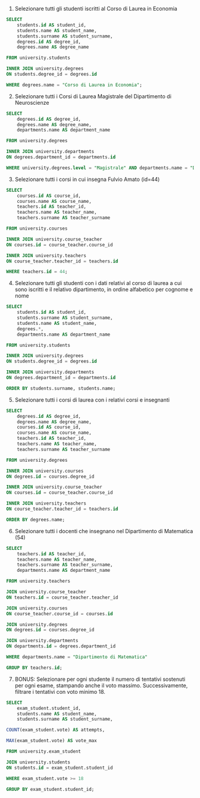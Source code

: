 1. Selezionare tutti gli studenti iscritti al Corso di Laurea in Economia

```sql
SELECT
    students.id AS student_id,
    students.name AS student_name,
    students.surname AS student_surname,
    degrees.id AS degree_id,
    degrees.name AS degree_name

FROM university.students

INNER JOIN university.degrees
ON students.degree_id = degrees.id

WHERE degrees.name = "Corso di Laurea in Economia";
```

2. Selezionare tutti i Corsi di Laurea Magistrale del Dipartimento di Neuroscienze

```sql
SELECT
    degrees.id AS degree_id,
    degrees.name AS degree_name,
    departments.name AS department_name

FROM university.degrees

INNER JOIN university.departments
ON degrees.department_id = departments.id

WHERE university.degrees.level = "Magistrale" AND departments.name = "Dipartimento di Neuroscienze";
```

3. Selezionare tutti i corsi in cui insegna Fulvio Amato (id=44)

```sql
SELECT
    courses.id AS course_id,
    courses.name AS course_name,
    teachers.id AS teacher_id,
    teachers.name AS teacher_name,
    teachers.surname AS teacher_surname

FROM university.courses

INNER JOIN university.course_teacher
ON courses.id = course_teacher.course_id

INNER JOIN university.teachers
ON course_teacher.teacher_id = teachers.id

WHERE teachers.id = 44;
```

4. Selezionare tutti gli studenti con i dati relativi al corso di laurea a cui sono iscritti e il relativo dipartimento, in ordine alfabetico per cognome e nome

```sql
SELECT
    students.id AS student_id,
    students.surname AS student_surname,
    students.name AS student_name,
    degrees.*,
    departments.name AS department_name

FROM university.students

INNER JOIN university.degrees
ON students.degree_id = degrees.id

INNER JOIN university.departments
ON degrees.department_id = departments.id

ORDER BY students.surname, students.name;
```

5. Selezionare tutti i corsi di laurea con i relativi corsi e insegnanti

```sql
SELECT
    degrees.id AS degree_id,
    degrees.name AS degree_name,
    courses.id AS course_id,
    courses.name AS course_name,
    teachers.id AS teacher_id,
    teachers.name AS teacher_name,
    teachers.surname AS teacher_surname

FROM university.degrees

INNER JOIN university.courses
ON degrees.id = courses.degree_id

INNER JOIN university.course_teacher
ON courses.id = course_teacher.course_id

INNER JOIN university.teachers
ON course_teacher.teacher_id = teachers.id

ORDER BY degrees.name;
```

6. Selezionare tutti i docenti che insegnano nel Dipartimento di Matematica (54)

```sql
SELECT
    teachers.id AS teacher_id,
    teachers.name AS teacher_name,
    teachers.surname AS teacher_surname,
    departments.name AS department_name

FROM university.teachers

JOIN university.course_teacher
ON teachers.id = course_teacher.teacher_id

JOIN university.courses
ON course_teacher.course_id = courses.id

JOIN university.degrees
ON degrees.id = courses.degree_id

JOIN university.departments
ON departments.id = degrees.department_id

WHERE departments.name = "Dipartimento di Matematica"

GROUP BY teachers.id;
```

7. BONUS: Selezionare per ogni studente il numero di tentativi sostenuti per ogni esame, stampando anche il voto massimo. Successivamente, filtrare i tentativi con voto minimo 18.

```sql
SELECT
    exam_student.student_id,
    students.name AS student_name,
    students.surname AS student_surname,

COUNT(exam_student.vote) AS attempts,

MAX(exam_student.vote) AS vote_max

FROM university.exam_student

JOIN university.students
ON students.id = exam_student.student_id

WHERE exam_student.vote >= 18

GROUP BY exam_student.student_id;
```
